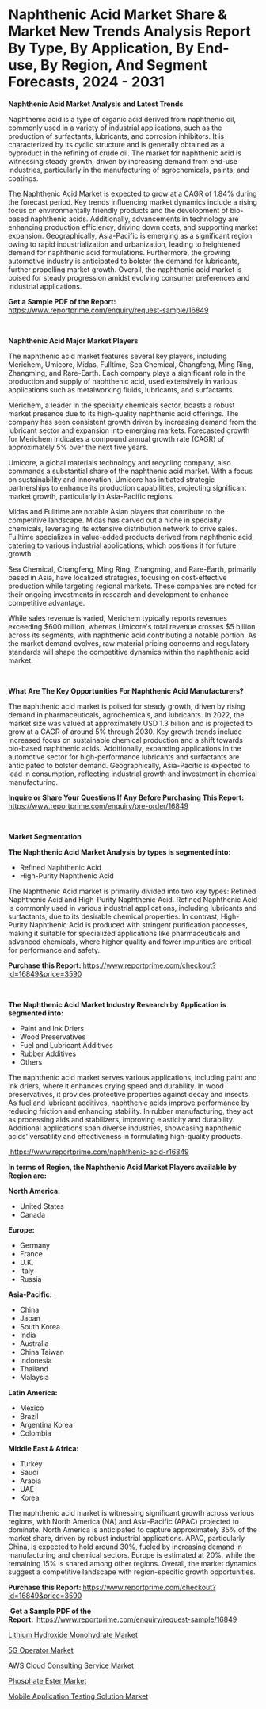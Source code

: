 <p><h1>Naphthenic Acid Market Share & Market New Trends Analysis Report By Type, By Application, By End-use, By Region, And Segment Forecasts, 2024 - 2031</h1></p><p><strong>Naphthenic Acid Market Analysis and Latest Trends</strong></p>
<p><p>Naphthenic acid is a type of organic acid derived from naphthenic oil, commonly used in a variety of industrial applications, such as the production of surfactants, lubricants, and corrosion inhibitors. It is characterized by its cyclic structure and is generally obtained as a byproduct in the refining of crude oil. The market for naphthenic acid is witnessing steady growth, driven by increasing demand from end-use industries, particularly in the manufacturing of agrochemicals, paints, and coatings.</p><p>The Naphthenic Acid Market is expected to grow at a CAGR of 1.84% during the forecast period. Key trends influencing market dynamics include a rising focus on environmentally friendly products and the development of bio-based naphthenic acids. Additionally, advancements in technology are enhancing production efficiency, driving down costs, and supporting market expansion. Geographically, Asia-Pacific is emerging as a significant region owing to rapid industrialization and urbanization, leading to heightened demand for naphthenic acid formulations. Furthermore, the growing automotive industry is anticipated to bolster the demand for lubricants, further propelling market growth. Overall, the naphthenic acid market is poised for steady progression amidst evolving consumer preferences and industrial applications.</p></p>
<p><strong>Get a Sample PDF of the Report:&nbsp;</strong> <a href="https://www.reportprime.com/enquiry/request-sample/16849?utm_campaign=41&utm_medium=2&utm_source=Github&utm_content=ia&utm_term=24112024&utm_id=naphthenic-acid">https://www.reportprime.com/enquiry/request-sample/16849</a></p>
<p>&nbsp;</p>
<p><strong>Naphthenic Acid Major Market Players</strong></p>
<p><p>The naphthenic acid market features several key players, including Merichem, Umicore, Midas, Fulltime, Sea Chemical, Changfeng, Ming Ring, Zhangming, and Rare-Earth. Each company plays a significant role in the production and supply of naphthenic acid, used extensively in various applications such as metalworking fluids, lubricants, and surfactants.</p><p>Merichem, a leader in the specialty chemicals sector, boasts a robust market presence due to its high-quality naphthenic acid offerings. The company has seen consistent growth driven by increasing demand from the lubricant sector and expansion into emerging markets. Forecasted growth for Merichem indicates a compound annual growth rate (CAGR) of approximately 5% over the next five years.</p><p>Umicore, a global materials technology and recycling company, also commands a substantial share of the naphthenic acid market. With a focus on sustainability and innovation, Umicore has initiated strategic partnerships to enhance its production capabilities, projecting significant market growth, particularly in Asia-Pacific regions.</p><p>Midas and Fulltime are notable Asian players that contribute to the competitive landscape. Midas has carved out a niche in specialty chemicals, leveraging its extensive distribution network to drive sales. Fulltime specializes in value-added products derived from naphthenic acid, catering to various industrial applications, which positions it for future growth.</p><p>Sea Chemical, Changfeng, Ming Ring, Zhangming, and Rare-Earth, primarily based in Asia, have localized strategies, focusing on cost-effective production while targeting regional markets. These companies are noted for their ongoing investments in research and development to enhance competitive advantage.</p><p>While sales revenue is varied, Merichem typically reports revenues exceeding $600 million, whereas Umicore's total revenue crosses $5 billion across its segments, with naphthenic acid contributing a notable portion. As the market demand evolves, raw material pricing concerns and regulatory standards will shape the competitive dynamics within the naphthenic acid market.</p></p>
<p>&nbsp;</p>
<p><strong>What Are The Key Opportunities For Naphthenic Acid Manufacturers?</strong></p>
<p><p>The naphthenic acid market is poised for steady growth, driven by rising demand in pharmaceuticals, agrochemicals, and lubricants. In 2022, the market size was valued at approximately USD 1.3 billion and is projected to grow at a CAGR of around 5% through 2030. Key growth trends include increased focus on sustainable chemical production and a shift towards bio-based naphthenic acids. Additionally, expanding applications in the automotive sector for high-performance lubricants and surfactants are anticipated to bolster demand. Geographically, Asia-Pacific is expected to lead in consumption, reflecting industrial growth and investment in chemical manufacturing.</p></p>
<p><strong>Inquire or Share Your Questions If Any Before Purchasing This Report:</strong> <a href="https://www.reportprime.com/enquiry/pre-order/16849?utm_campaign=41&utm_medium=2&utm_source=Github&utm_content=ia&utm_term=24112024&utm_id=naphthenic-acid">https://www.reportprime.com/enquiry/pre-order/16849</a></p>
<p>&nbsp;</p>
<p><strong>Market Segmentation</strong></p>
<p><strong>The Naphthenic Acid Market Analysis by types is segmented into:</strong></p>
<p><ul><li>Refined Naphthenic Acid</li><li>High-Purity Naphthenic Acid</li></ul></p>
<p><p>The Naphthenic Acid market is primarily divided into two key types: Refined Naphthenic Acid and High-Purity Naphthenic Acid. Refined Naphthenic Acid is commonly used in various industrial applications, including lubricants and surfactants, due to its desirable chemical properties. In contrast, High-Purity Naphthenic Acid is produced with stringent purification processes, making it suitable for specialized applications like pharmaceuticals and advanced chemicals, where higher quality and fewer impurities are critical for performance and safety.</p></p>
<p><strong>Purchase this Report:&nbsp;</strong><a href="https://www.reportprime.com/checkout?id=16849&price=3590&utm_campaign=41&utm_medium=2&utm_source=Github&utm_content=ia&utm_term=24112024&utm_id=naphthenic-acid">https://www.reportprime.com/checkout?id=16849&price=3590</a></p>
<p>&nbsp;</p>
<p><strong>The Naphthenic Acid Market Industry Research by Application is segmented into:</strong></p>
<p><ul><li>Paint and Ink Driers</li><li>Wood Preservatives</li><li>Fuel and Lubricant Additives</li><li>Rubber Additives</li><li>Others</li></ul></p>
<p><p>The naphthenic acid market serves various applications, including paint and ink driers, where it enhances drying speed and durability. In wood preservatives, it provides protective properties against decay and insects. As fuel and lubricant additives, naphthenic acids improve performance by reducing friction and enhancing stability. In rubber manufacturing, they act as processing aids and stabilizers, improving elasticity and durability. Additional applications span diverse industries, showcasing naphthenic acids' versatility and effectiveness in formulating high-quality products.</p></p>
<p><a href="https://www.reportprime.com/naphthenic-acid-r16849?utm_campaign=41&utm_medium=2&utm_source=Github&utm_content=ia&utm_term=24112024&utm_id=naphthenic-acid">&nbsp;https://www.reportprime.com/naphthenic-acid-r16849</a></p>
<p><strong>In terms of Region, the Naphthenic Acid Market Players available by Region are:</strong></p>
<p>
    <p> <strong> North America: </strong>
        <ul>
            <li>United States</li>
            <li>Canada</li>
        </ul>
        </p> 
    <p> <strong> Europe: </strong>
        <ul>
            <li>Germany</li>
            <li>France</li>
            <li>U.K.</li>
            <li>Italy</li>
            <li>Russia</li>
        </ul>
        </p> 
    <p> <strong> Asia-Pacific: </strong>
        <ul>
            <li>China</li>
            <li>Japan</li>
            <li>South Korea</li>
            <li>India</li>
            <li>Australia</li>
            <li>China Taiwan</li>
            <li>Indonesia</li>
            <li>Thailand</li>
            <li>Malaysia</li>
        </ul>
        </p> 
    <p> <strong> Latin America: </strong>
        <ul>
            <li>Mexico</li>
            <li>Brazil</li>
            <li>Argentina Korea</li>
            <li>Colombia</li>
        </ul>
        </p> 
    <p> <strong> Middle East & Africa: </strong>
        <ul>
            <li>Turkey</li>
            <li>Saudi</li>
            <li>Arabia</li>
            <li>UAE</li>
            <li>Korea</li>
        </ul>
    </p>
    </p>
<p><p>The naphthenic acid market is witnessing significant growth across various regions, with North America (NA) and Asia-Pacific (APAC) projected to dominate. North America is anticipated to capture approximately 35% of the market share, driven by robust industrial applications. APAC, particularly China, is expected to hold around 30%, fueled by increasing demand in manufacturing and chemical sectors. Europe is estimated at 20%, while the remaining 15% is shared among other regions. Overall, the market dynamics suggest a competitive landscape with region-specific growth opportunities.</p></p>
<p><strong>Purchase this Report: </strong><a href="https://www.reportprime.com/checkout?id=16849&price=3590&utm_campaign=41&utm_medium=2&utm_source=Github&utm_content=ia&utm_term=24112024&utm_id=naphthenic-acid">https://www.reportprime.com/checkout?id=16849&price=3590</a></p>
<p>&nbsp;<strong>Get a Sample PDF of the Report:&nbsp;&nbsp;</strong><a href="https://www.reportprime.com/enquiry/request-sample/16849?utm_campaign=41&utm_medium=2&utm_source=Github&utm_content=ia&utm_term=24112024&utm_id=naphthenic-acid">https://www.reportprime.com/enquiry/request-sample/16849</a></p>
<p><strong></strong></p>
<p><p><a href="https://github.com/nicoletavirag/Market-Research-Report-List-5/blob/main/lithium-hydroxide-monohydrate-market.md?utm_campaign=41&utm_medium=2&utm_source=Github&utm_content=ia&utm_term=24112024&utm_id=naphthenic-acid">Lithium Hydroxide Monohydrate Market</a></p><p><a href="https://issuu.com/reportprime-2/docs/5g-operator-market-size-2030.pptx_80c35ce63edad4?utm_campaign=41&utm_medium=2&utm_source=Github&utm_content=ia&utm_term=24112024&utm_id=naphthenic-acid">5G Operator Market</a></p><p><a href="https://issuu.com/reportprime-2/docs/aws-cloud-consulting-service-market_33ee1016366622?utm_campaign=41&utm_medium=2&utm_source=Github&utm_content=ia&utm_term=24112024&utm_id=naphthenic-acid">AWS Cloud Consulting Service Market</a></p><p><a href="https://github.com/RunaHaque64/Market-Research-Report-List-1/blob/main/phosphate-ester-market.md?utm_campaign=41&utm_medium=2&utm_source=Github&utm_content=ia&utm_term=24112024&utm_id=naphthenic-acid">Phosphate Ester Market</a></p><p><a href="https://www.linkedin.com/pulse/mobile-application-testing-solution-market-research-report-0xjfe?utm_campaign=41&utm_medium=2&utm_source=Github&utm_content=ia&utm_term=24112024&utm_id=naphthenic-acid">Mobile Application Testing Solution Market</a></p></p>